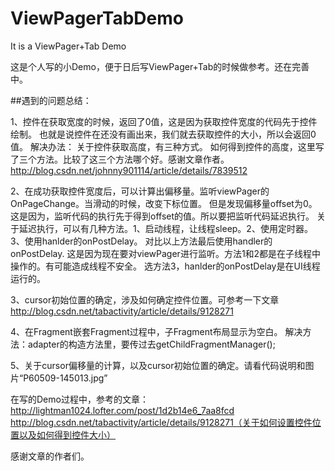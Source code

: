 # ViewPagerTabDemo
It is a ViewPager+Tab Demo

这是个人写的小Demo，便于日后写ViewPager+Tab的时候做参考。还在完善中。

##遇到的问题总结：

1、控件在获取宽度的时候，返回了0值，这是因为获取控件宽度的代码先于控件绘制。
也就是说控件在还没有画出来，我们就去获取控件的大小，所以会返回0值。
解决办法：
关于控件获取高度，有三种方式。
如何得到控件的高度，这里写了三个方法。比较了这三个方法哪个好。感谢文章作者。
http://blog.csdn.net/johnny901114/article/details/7839512

2、在成功获取控件宽度后，可以计算出偏移量。监听viewPager的OnPageChange。当滑动的时候，改变下标位置。
但是发现偏移量offset为0。
这是因为，监听代码的执行先于得到offset的值。所以要把监听代码延迟执行。
关于延迟执行，可以有几种方法。1、启动线程，让线程sleep。2、使用定时器。3、使用hanlder的onPostDelay。
对比以上方法最后使用handler的onPostDelay.
这是因为现在要对viewPager进行监听。方法1和2都是在子线程中操作的。有可能造成线程不安全。
选方法3，hanlder的onPostDelay是在UI线程运行的。

3、cursor初始位置的确定，涉及如何确定控件位置。可参考一下文章
http://blog.csdn.net/tabactivity/article/details/9128271

4、在Fragment嵌套Fragment过程中，子Fragment布局显示为空白。
解决方法：adapter的构造方法里，要传过去getChildFragmentManager();

5、关于cursor偏移量的计算，以及cursor初始位置的确定。请看代码说明和图片“P60509-145013.jpg”

在写的Demo过程中，参考的文章：
http://lightman1024.lofter.com/post/1d2b14e6_7aa8fcd
http://blog.csdn.net/tabactivity/article/details/9128271（关于如何设置控件位置以及如何得到控件大小）

感谢文章的作者们。

